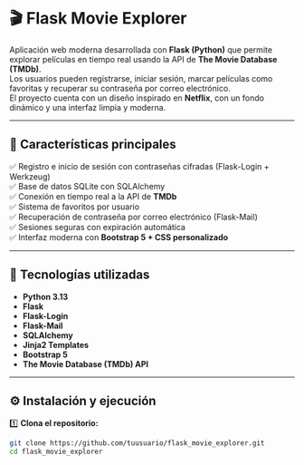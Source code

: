 # 🎬 Flask Movie Explorer

Aplicación web moderna desarrollada con **Flask (Python)** que permite explorar películas en tiempo real usando la API de **The Movie Database (TMDb)**.  
Los usuarios pueden registrarse, iniciar sesión, marcar películas como favoritas y recuperar su contraseña por correo electrónico.  
El proyecto cuenta con un diseño inspirado en **Netflix**, con un fondo dinámico y una interfaz limpia y moderna.

---

## 🚀 Características principales

✅ Registro e inicio de sesión con contraseñas cifradas (Flask-Login + Werkzeug)  
✅ Base de datos SQLite con SQLAlchemy  
✅ Conexión en tiempo real a la API de **TMDb**  
✅ Sistema de favoritos por usuario  
✅ Recuperación de contraseña por correo electrónico (Flask-Mail)  
✅ Sesiones seguras con expiración automática  
✅ Interfaz moderna con **Bootstrap 5 + CSS personalizado**

---

## 🧠 Tecnologías utilizadas

- **Python 3.13**
- **Flask**
- **Flask-Login**
- **Flask-Mail**
- **SQLAlchemy**
- **Jinja2 Templates**
- **Bootstrap 5**
- **The Movie Database (TMDb) API**

---

## ⚙️ Instalación y ejecución

1️⃣ **Clona el repositorio:**
```bash
git clone https://github.com/tuusuario/flask_movie_explorer.git
cd flask_movie_explorer

